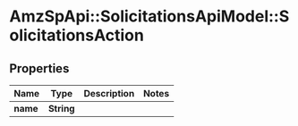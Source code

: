 # AmzSpApi::SolicitationsApiModel::SolicitationsAction

## Properties
Name | Type | Description | Notes
------------ | ------------- | ------------- | -------------
**name** | **String** |  | 


